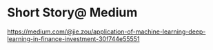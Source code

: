 # Short Story@ Medium

https://medium.com/@jie.zou/application-of-machine-learning-deep-learning-in-finance-investment-30f744e55551
